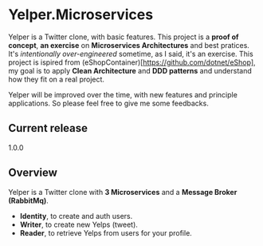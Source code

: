 # Yelper.Microservices
Yelper is a Twitter clone, with basic features. This project is a **proof of concept**, **an exercise** on **Microservices Architectures** and best pratices. It's *intentionally over-engineered* sometime, as I said, it's an exercise. This project is ispired from (eShopContainer)[https://github.com/dotnet/eShop], my goal is to apply **Clean Architecture** and **DDD patterns** and understand how they fit on a real project. 

Yelper will be improved over the time, with new features and principle applications. So please feel free to give me some feedbacks.

## Current release
1.0.0

## Overview
Yelper is a Twitter clone with **3 Microservices** and a **Message Broker (RabbitMq)**.

- **Identity**, to create and auth users.
- **Writer**, to create new Yelps (tweet).
- **Reader**, to retrieve Yelps from users for your profile.
